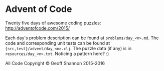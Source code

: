# Advent of Code

Twenty five days of awesome coding puzzles:
http://adventofcode.com/2015/

Each day's problem description can be found at `problems/day_<n>.md`.
The code and corresponding unit tests can be found at
`{src,test}/advent/day_<n>.clj`.  The puzzle data (if any) is in
`resources/day_<n>.txt`. Noticing a pattern here? :)

All Code Copyright © Geoff Shannon 2015-2016
